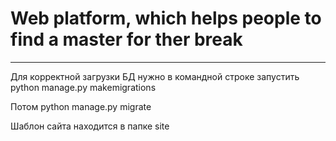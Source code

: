  # Web platform, which helps people to find a master for ther break
 ***

Для корректной загрузки БД нужно в командной строке запустить
    python manage.py makemigrations

Потом
    python manage.py migrate

Шаблон сайта находится в папке site